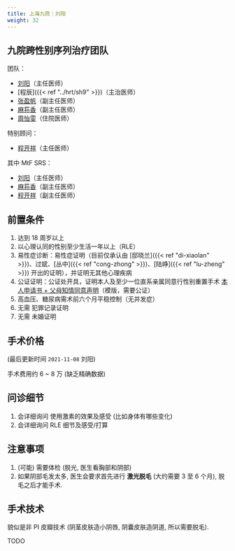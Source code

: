 ```yaml
---
title: 上海九院｜刘阳
weight: 32
---
```


## 九院跨性别序列治疗团队

团队：

- [刘阳](https://www.haodf.com/doctor/74805.html)（主任医师）
- [程辰]({{< ref "../hrt/sh9" >}})（主治医师）
- [张盈帆](https://www.haodf.com/doctor/275463.html)（副主任医师）
- [麻荪香](https://www.haodf.com/doctor/599858232.html)（副主任医师）
- [周怡雯](https://www.haodf.com/doctor/9032015682.html)（住院医师）

特别顾问：

- [程开祥](https://www.haodf.com/doctor/12887.html)（主任医师）

其中 MtF SRS：

- [刘阳](https://www.haodf.com/doctor/74805.html)（主任医师）
- [麻荪香](https://www.haodf.com/doctor/599858232.html)（副主任医师）
- [程开祥](https://www.haodf.com/doctor/12887.html)（副主任医师）

## 前置条件

1. 达到 18 周岁以上
1. 以心理认同的性别至少生活一年以上（RLE）
1. 易性症诊断：易性症证明（目前仅承认由 [邸晓兰]({{< ref "di-xiaolan" >}})、过斌、[丛中]({{< ref "cong-zhong" >}})、[陆峥]({{< ref "lu-zheng" >}}) 开出的证明），并证明无其他心理疾病
1. 公证证明：公证处开具，证明本人及至少一位直系亲属同意行性别重置手术
   [本人申请书 + 父母知情同意声明](/documents/srs-9hospital.pdf)（模版，需要公证）
1. 高血压、糖尿病需术前六个月平稳控制（无并发症）
1. 无需 犯罪记录证明
1. 无需 未婚证明

## 手术价格

(最后更新时间 `2021-11-08` 刘阳)

手术费用约 6 ~ 8 万 (缺乏精确数据)

## 问诊细节

1. 会详细询问 使用激素的效果及感受 (比如身体有哪些变化)
2. 会详细询问 RLE 细节及感受/打算

## 注意事项

1. (可能) 需要体检 (脱光, 医生看胸部和阴部)
2. 如果阴部毛发太多, 医生会要求首先进行 **激光脱毛** (大约需要 3 至 6 个月), 脱毛之后才能手术.

## 手术技术

貌似是非 PI 皮瓣技术 (阴茎皮肤造小阴唇, 阴囊皮肤造阴道, 所以需要脱毛).

TODO
